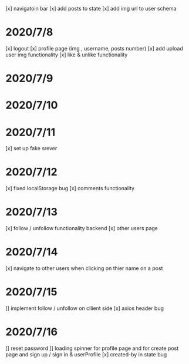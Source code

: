 [x] navigatoin bar
[x] add posts to state
[x] add img url to user schema

# 2020/7/8

[x] logout
[x] profile page (img , username, posts number)
[x] add upload user img functionality
[x] like & unlike functionality

# 2020/7/9

# 2020/7/10

# 2020/7/11

[x] set up fake srever

# 2020/7/12

[x] fixed localStorage bug
[x] comments functionality

# 2020/7/13

[x] follow / unfollow functionality backend
[x] other users page

# 2020/7/14

[x] navigate to other users when clicking on thier name on a post

# 2020/7/15

[] implement follow / unfollow on cllient side
[x] axios header bug

# 2020/7/16

[] reset password
[] loading spinner for profile page and for create post page and sign up / sign in & userProfile
[x] created-by in state bug
